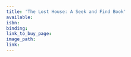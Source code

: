 ```yaml
---
title: 'The Lost House: A Seek and Find Book'
available:
isbn:
binding:
link_to_buy_page:
image_path:
link:
---
```

